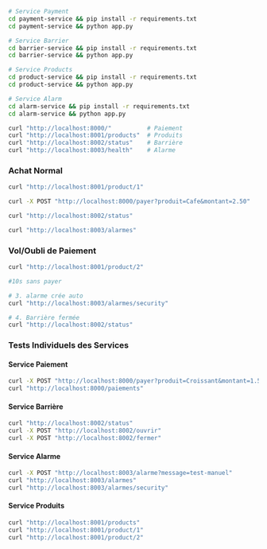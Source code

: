 ```bash
# Service Payment
cd payment-service && pip install -r requirements.txt
cd payment-service && python app.py

# Service Barrier
cd barrier-service && pip install -r requirements.txt
cd barrier-service && python app.py

# Service Products
cd product-service && pip install -r requirements.txt
cd product-service && python app.py

# Service Alarm
cd alarm-service && pip install -r requirements.txt
cd alarm-service && python app.py
```

```bash
curl "http://localhost:8000/"          # Paiement
curl "http://localhost:8001/products"  # Produits
curl "http://localhost:8002/status"    # Barrière
curl "http://localhost:8003/health"    # Alarme
```

### Achat Normal

```bash
curl "http://localhost:8001/product/1"

curl -X POST "http://localhost:8000/payer?produit=Cafe&montant=2.50"

curl "http://localhost:8002/status"

curl "http://localhost:8003/alarmes"
```

### Vol/Oubli de Paiement

```bash
curl "http://localhost:8001/product/2"

#10s sans payer

# 3. alarme crée auto
curl "http://localhost:8003/alarmes/security"

# 4. Barrière fermée
curl "http://localhost:8002/status"
```

### Tests Individuels des Services

#### Service Paiement

```bash
curl -X POST "http://localhost:8000/payer?produit=Croissant&montant=1.50"
curl "http://localhost:8000/paiements"
```

#### Service Barrière

```bash
curl "http://localhost:8002/status"
curl -X POST "http://localhost:8002/ouvrir"
curl -X POST "http://localhost:8002/fermer"
```

#### Service Alarme

```bash
curl -X POST "http://localhost:8003/alarme?message=test-manuel"
curl "http://localhost:8003/alarmes"
curl "http://localhost:8003/alarmes/security"
```

#### Service Produits

```bash
curl "http://localhost:8001/products"
curl "http://localhost:8001/product/1"
curl "http://localhost:8001/product/2"
```
